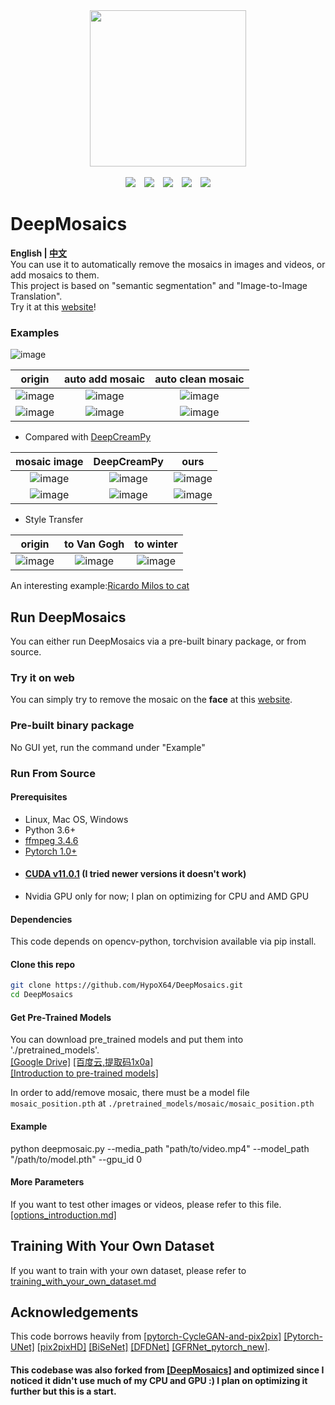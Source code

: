 <div align="center">
  <img src="./imgs/logo.png" width="250"><br><br>
  <img src="https://badgen.net/github/stars/hypox64/deepmosaics?icon=github&color=4ab8a1">&emsp;<img src="https://badgen.net/github/forks/hypox64/deepmosaics?icon=github&color=4ab8a1">&emsp;<a href="https://github.com/HypoX64/DeepMosaics/releases"><img src=https://img.shields.io/github/downloads/hypox64/deepmosaics/total></a>&emsp;<a href="https://github.com/HypoX64/DeepMosaics/releases"><img src=https://img.shields.io/github/v/release/hypox64/DeepMosaics></a>&emsp;<img src=https://img.shields.io/github/license/hypox64/deepmosaics>
</div>

# DeepMosaics

**English | [中文](./README_CN.md)**<br>
You can use it to automatically remove the mosaics in images and videos, or add mosaics to them.<br>This project is based on "semantic segmentation" and "Image-to-Image Translation".<br>Try it at this [website](http://118.89.27.46:5000/)!<br>

### Examples

![image](./imgs/hand.gif)

|                origin                |             auto add mosaic              |             auto clean mosaic              |
| :----------------------------------: | :--------------------------------------: | :----------------------------------------: |
|  ![image](./imgs/example/lena.jpg)   |  ![image](./imgs/example/lena_add.jpg)   |  ![image](./imgs/example/lena_clean.jpg)   |
| ![image](./imgs/example/youknow.png) | ![image](./imgs/example/youknow_add.png) | ![image](./imgs/example/youknow_clean.png) |

- Compared with [DeepCreamPy](https://github.com/deeppomf/DeepCreamPy)

|                mosaic image                |            DeepCreamPy             |                   ours                    |
| :----------------------------------------: | :--------------------------------: | :---------------------------------------: |
| ![image](./imgs/example/face_a_mosaic.jpg) | ![image](./imgs/example/a_dcp.png) | ![image](./imgs/example/face_a_clean.jpg) |
| ![image](./imgs/example/face_b_mosaic.jpg) | ![image](./imgs/example/b_dcp.png) | ![image](./imgs/example/face_b_clean.jpg) |

- Style Transfer

|              origin              |               to Van Gogh                |                   to winter                    |
| :------------------------------: | :--------------------------------------: | :--------------------------------------------: |
| ![image](./imgs/example/SZU.jpg) | ![image](./imgs/example/SZU_vangogh.jpg) | ![image](./imgs/example/SZU_summer2winter.jpg) |

An interesting example:[Ricardo Milos to cat](https://www.bilibili.com/video/BV1Q7411W7n6)

## Run DeepMosaics

You can either run DeepMosaics via a pre-built binary package, or from source.<br>

### Try it on web

You can simply try to remove the mosaic on the **face** at this [website](http://118.89.27.46:5000/).<br>

### Pre-built binary package

No GUI yet, run the command under "Example"

### Run From Source

#### Prerequisites

- Linux, Mac OS, Windows
- Python 3.6+
- [ffmpeg 3.4.6](http://ffmpeg.org/)
- [Pytorch 1.0+](https://pytorch.org/)
- #### [CUDA v11.0.1](https://developer.nvidia.com/cuda-11.0-update1-download-archive) (I tried newer versions it doesn't work)
- Nvidia GPU only for now; I plan on optimizing for CPU and AMD GPU

#### Dependencies

This code depends on opencv-python, torchvision available via pip install.

#### Clone this repo

```bash
git clone https://github.com/HypoX64/DeepMosaics.git
cd DeepMosaics
```

#### Get Pre-Trained Models

You can download pre_trained models and put them into './pretrained_models'.<br>
[[Google Drive]](https://drive.google.com/open?id=1LTERcN33McoiztYEwBxMuRjjgxh4DEPs) [[百度云,提取码1x0a]](https://pan.baidu.com/s/10rN3U3zd5TmfGpO_PEShqQ)<br>
[[Introduction to pre-trained models]](./docs/pre-trained_models_introduction.md)<br>

In order to add/remove mosaic, there must be a model file `mosaic_position.pth` at `./pretrained_models/mosaic/mosaic_position.pth`

#### Example

python deepmosaic.py --media_path "path/to/video.mp4" --model_path "/path/to/model.pth" --gpu_id 0

#### More Parameters

If you want to test other images or videos, please refer to this file.<br>
[[options_introduction.md]](./docs/options_introduction.md) <br>

## Training With Your Own Dataset

If you want to train with your own dataset, please refer to [training_with_your_own_dataset.md](./docs/training_with_your_own_dataset.md)

## Acknowledgements

This code borrows heavily from [[pytorch-CycleGAN-and-pix2pix]](https://github.com/junyanz/pytorch-CycleGAN-and-pix2pix) [[Pytorch-UNet]](https://github.com/milesial/Pytorch-UNet) [[pix2pixHD]](https://github.com/NVIDIA/pix2pixHD) [[BiSeNet]](https://github.com/ooooverflow/BiSeNet) [[DFDNet]](https://github.com/csxmli2016/DFDNet) [[GFRNet_pytorch_new]](https://github.com/sonack/GFRNet_pytorch_new).

#### This codebase was also forked from [[DeepMosaics]](https://github.com/HypoX64/DeepMosaics) and optimized since I noticed it didn't use much of my CPU and GPU :) I plan on optimizing it further but this is a start.
